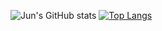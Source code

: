 ![Jun's GitHub stats](https://github-readme-stats.vercel.app/api?username=JunWonOh&show_icons=true&theme=radical)
[![Top Langs](https://github-readme-stats.vercel.app/api/top-langs/?username=JunWonOh&layout=compact)](https://github.com/JunWonOh/github-readme-stats)
<!--
**JunWonOh/JunWonOh** is a ✨ _special_ ✨ repository because its `README.md` (this file) appears on your GitHub profile.

Here are some ideas to get you started:

- 🔭 I’m currently working on ...
- 🌱 I’m currently learning ...
- 👯 I’m looking to collaborate on ...
- 🤔 I’m looking for help with ...
- 💬 Ask me about ...
- 📫 How to reach me: ...
- 😄 Pronouns: ...
- ⚡ Fun fact: ...
-->
